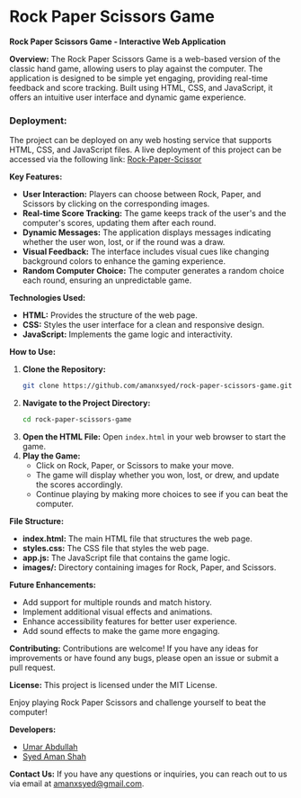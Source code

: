 # Rock Paper Scissors Game

**Rock Paper Scissors Game - Interactive Web Application**

**Overview:**
The Rock Paper Scissors Game is a web-based version of the classic hand game, allowing users to play against the computer. The application is designed to be simple yet engaging, providing real-time feedback and score tracking. Built using HTML, CSS, and JavaScript, it offers an intuitive user interface and dynamic game experience.


### Deployment:

The project can be deployed on any web hosting service that supports HTML, CSS, and JavaScript files. A live deployment of this project can be accessed via the following link: [Rock-Paper-Scissor](https://rock-paper-scissoor.netlify.app)


**Key Features:**
- **User Interaction:** Players can choose between Rock, Paper, and Scissors by clicking on the corresponding images.
- **Real-time Score Tracking:** The game keeps track of the user's and the computer's scores, updating them after each round.
- **Dynamic Messages:** The application displays messages indicating whether the user won, lost, or if the round was a draw.
- **Visual Feedback:** The interface includes visual cues like changing background colors to enhance the gaming experience.
- **Random Computer Choice:** The computer generates a random choice each round, ensuring an unpredictable game.

**Technologies Used:**
- **HTML:** Provides the structure of the web page.
- **CSS:** Styles the user interface for a clean and responsive design.
- **JavaScript:** Implements the game logic and interactivity.

**How to Use:**
1. **Clone the Repository:**
   ```bash
   git clone https://github.com/amanxsyed/rock-paper-scissors-game.git
   ```
2. **Navigate to the Project Directory:**
   ```bash
   cd rock-paper-scissors-game
   ```
3. **Open the HTML File:**
   Open `index.html` in your web browser to start the game.
4. **Play the Game:**
   - Click on Rock, Paper, or Scissors to make your move.
   - The game will display whether you won, lost, or drew, and update the scores accordingly.
   - Continue playing by making more choices to see if you can beat the computer.

**File Structure:**
- **index.html:** The main HTML file that structures the web page.
- **styles.css:** The CSS file that styles the web page.
- **app.js:** The JavaScript file that contains the game logic.
- **images/:** Directory containing images for Rock, Paper, and Scissors.

**Future Enhancements:**
- Add support for multiple rounds and match history.
- Implement additional visual effects and animations.
- Enhance accessibility features for better user experience.
- Add sound effects to make the game more engaging.

**Contributing:**
Contributions are welcome! If you have any ideas for improvements or have found any bugs, please open an issue or submit a pull request.

**License:**
This project is licensed under the MIT License.

Enjoy playing Rock Paper Scissors and challenge yourself to beat the computer!

**Developers:**
- [Umar Abdullah](<https://github.com/umarabdullah-991>)
- [Syed Aman Shah](<https://github.com/amanxsyed>)

**Contact Us:**
If you have any questions or inquiries, you can reach out to us via email at [amanxsyed@gmail.com](mailto:amanxsyed@gmail.com).
